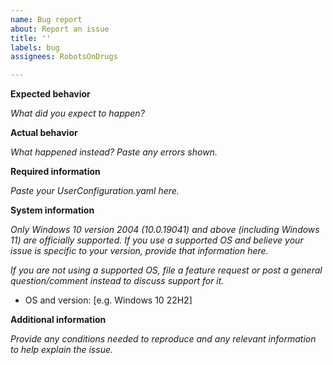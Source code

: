 ```yaml
---
name: Bug report
about: Report an issue
title: ''
labels: bug
assignees: RobotsOnDrugs

---
```


**Expected behavior**

*What did you expect to happen?*


**Actual behavior**

*What happened instead? Paste any errors shown.*

**Required information**

*Paste your UserConfiguration.yaml here.*

**System information**

*Only Windows 10 version 2004 (10.0.19041) and above (including Windows 11) are officially supported. If you use a supported OS and believe your issue is specific to your version, provide that information here.*

*If you are not using a supported OS, file a feature request or post a general question/comment instead to discuss support for it.*
 - OS and version: [e.g. Windows 10 22H2]

**Additional information**

*Provide any conditions needed to reproduce and any relevant information to help explain the issue.*
